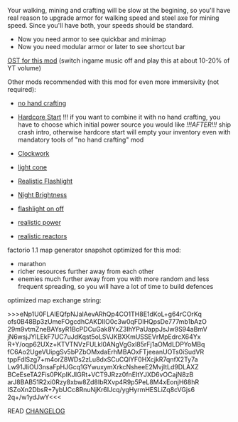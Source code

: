 Your walking, mining and crafting will be slow at the begining, so you'll have real reason to upgrade armor for walking speed and steel axe for mining speed.
Since you'll have both, your speeds should be standard.
+ Now you need armor to see quickbar and minimap
+ Now you need modular armor or later to see shortcut bar

[OST for this mod](https://www.youtube.com/playlist?list=PLs5BabkFRRM7Vn9QOh6HMZyAzkJNGQ2xj)
(switch ingame music off and play this at about 10-20% of YT volume)

Other mods recommended with this mod for even more immersivity (not required):
- [no hand crafting](https://mods.factorio.com/mod/NoHandCrafting)
- [Hardcore Start](https://mods.factorio.com/mod/HardcoreStart)
!!! if you want to combine it with no hand crafting, you have to choose which initial power source you would like *!!!AFTER!!!* ship crash intro, otherwise hardcore start will empty your inventory even with mandatory tools of "no hand crafting" mod

- [Clockwork](https://mods.factorio.com/mod/Clockwork)
- [light cone](https://mods.factorio.com/mod/LightCone)
- [Realistic Flashlight](https://mods.factorio.com/mod/RealisticFlashlight)
- [Night Brightness](https://mods.factorio.com/mod/NightBrightness)
- [flashlight on off](https://mods.factorio.com/mod/FlashlightOnOff)
- [realistic power](https://mods.factorio.com/mod/RealisticPower)
- [realistic reactors](https://mods.factorio.com/mod/RealisticReactors)


factorio 1.1 map generator snapshot optimized for this mod:
- marathon
- richer resources further away from each other
- enemies much further away from you with more random and less frequent spreading, so you will have a lot of time to build defences

optimized map exchange string:

&gt;&gt;&gt;eNp1U0FLAlEQfpNJalAevARhQp4CO1TH8E1dKoL+g64rCOrKq
ofs0B48Bp3zUmeFOgcdhCAKDIIO0c3w0qFDlHQpsDe777mb1bAzO
29m9vtmZneBAYsyR1BcPDCuGak8YxZ3IhYPaUappJsJw9S94aBmV
jN6wsjJYlLEkF7UC7uJdKqst5oLSVJKBXKmUSSEVrMpEdrcX64Yx
R+Y/oqp62UXz+KTVTNVzFULkl0ANgVgGxl85rFj1aOMdLDPYoMBq
fC6Ao2UgeVUipgSv5bPZbOMxdaErhMBAOxFTjeeanUOTs0iSudVR
tppFdlSzg7+m4orZ8WDs2zLu8dxSCuCQlYF0HXcjkR7qnfX2Ty7a
Lw91JIiOU3nsaFpHJGcq1GYwuxymXrkcNsheeE2MvjItLd9DLAXZ
BCeEseTA2Fis0PKpIKJIGRt+VCT9JRzz0fnEItYJXD6vOCajN8zB
arJ8BAB51R2xi0Rzy8xbw8Zd8IbRXvp4R9p5PeL8M4xEonjH68hR
ISZoXn2DbsR+7ybUCc8RnuNjKr6IJcq/ygHyrmHESLiZq8cVGjs6
2q+/w1ydJwY&lt;&lt;&lt;

READ [CHANGELOG](https://github.com/palmic/immersive-player/commits/master)

